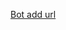 [Bot add url](https://discord.com/oauth2/authorize?client_id=1081104783471017995&scope=bot&permissions=3072)

